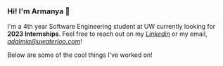 ### Hi! I'm Armanya 👋

I'm a 4th year Software Engineering student at UW currently looking for **2023 Internships**. Feel free to reach out on my *[Linkedin](https://www.linkedin.com/in/armanyadalmia/)* or my email, *<adalmia@uwaterloo.com>*!

Below are some of the cool things I've worked on!

<!--
**ArmanyaDalmia/ArmanyaDalmia** is a ✨ _special_ ✨ repository because its `README.md` (this file) appears on your GitHub profile.

Here are some ideas to get you started:

- 🔭 I’m currently working on ...
- 🌱 I’m currently learning ...
- 👯 I’m looking to collaborate on ...
- 🤔 I’m looking for help with ...
- 💬 Ask me about ...
- 📫 How to reach me: ...
- 😄 Pronouns: ...
- ⚡ Fun fact: ...
-->
